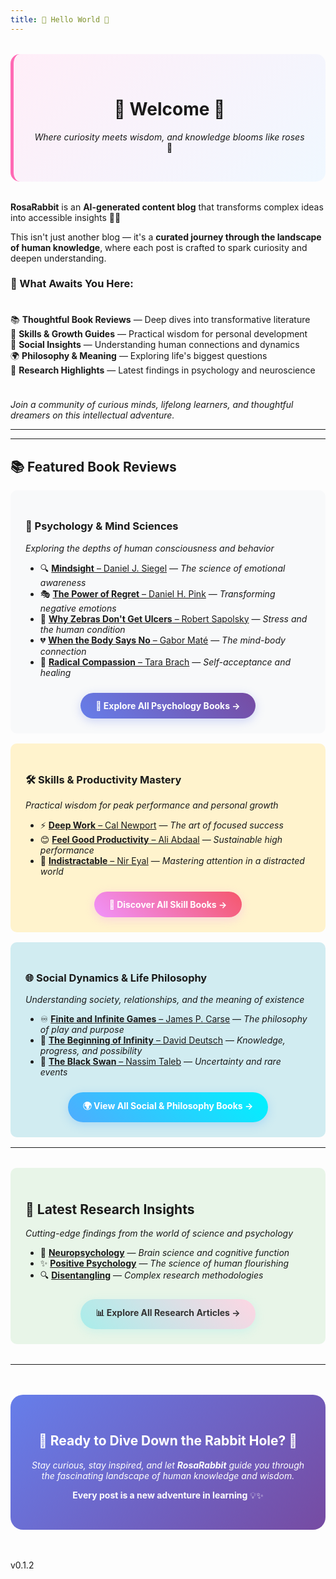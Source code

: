 ```yaml
---
title: 👋 Hello World 👋
---
```


<div style="text-align: center; margin: 2rem 0; padding: 2rem; background: linear-gradient(135deg, #ffeef8 0%, #f0f8ff 100%); border-radius: 15px; border-left: 5px solid #ff69b4;">

# 🌸 Welcome 🌸

*Where curiosity meets wisdom, and knowledge blooms like roses* 🌹

</div>

**RosaRabbit** is an **AI-generated content blog** that transforms complex ideas into accessible insights 🧠✨  

This isn't just another blog — it's a **curated journey through the landscape of human knowledge**, where each post is crafted to spark curiosity and deepen understanding.

### 🎯 What Awaits You Here:

<div style="display: grid; gap: 1rem; margin: 1.5rem 0;">

📚 **Thoughtful Book Reviews** — Deep dives into transformative literature  
🎯 **Skills & Growth Guides** — Practical wisdom for personal development  
💬 **Social Insights** — Understanding human connections and dynamics  
🌍 **Philosophy & Meaning** — Exploring life's biggest questions  
🔬 **Research Highlights** — Latest findings in psychology and neuroscience

</div>

*Join a community of curious minds, lifelong learners, and thoughtful dreamers on this intellectual adventure.*  

---

---

## 📚 Featured Book Reviews

<div style="background: #f8f9fa; padding: 1.5rem; border-radius: 10px; margin: 1rem 0;">

### 🧠 Psychology & Mind Sciences

*Exploring the depths of human consciousness and behavior*

- 🔍 [**Mindsight** – Daniel J. Siegel](/books/psyque/mindsight-daniel_j_siegel) — *The science of emotional awareness*
- 🎭 [**The Power of Regret** – Daniel H. Pink](/books/psyque/the_power_of_regret-daniel_h_pink) — *Transforming negative emotions*
- 🦓 [**Why Zebras Don't Get Ulcers** – Robert Sapolsky](/books/psyque/why_zebras_don't_get_ulcers-robert_m_sapolsky) — *Stress and the human condition*
- 💔 [**When the Body Says No** – Gabor Maté](/books/psyque/when_the_body_says_no-gabor-mate) — *The mind-body connection*
- 🤗 [**Radical Compassion** – Tara Brach](/books/psyque/radical_compassion-tara_brach) — *Self-acceptance and healing*

<div style="text-align: center; margin-top: 1.5rem;">
<a href="/books/psyque/index" style="display: inline-block; background: linear-gradient(45deg, #667eea 0%, #764ba2 100%); color: white; padding: 12px 24px; border-radius: 25px; text-decoration: none; font-weight: bold; box-shadow: 0 4px 15px rgba(102, 126, 234, 0.3); transition: transform 0.2s;">📖 Explore All Psychology Books →</a>
</div>

</div>


<div style="background: #fff3cd; padding: 1.5rem; border-radius: 10px; margin: 1rem 0;">

### 🛠 Skills & Productivity Mastery

*Practical wisdom for peak performance and personal growth*

- ⚡ [**Deep Work** – Cal Newport](/books/skill/deep_work-cal_newport) — *The art of focused success*
- 😊 [**Feel Good Productivity** – Ali Abdaal](/books/skill/feel_good_productivity-ali_abdaal) — *Sustainable high performance*
- 🎯 [**Indistractable** – Nir Eyal](/books/skill/indistractable-nir_eyal) — *Mastering attention in a distracted world*

<div style="text-align: center; margin-top: 1.5rem;">
<a href="/books/skill/index" style="display: inline-block; background: linear-gradient(45deg, #f093fb 0%, #f5576c 100%); color: white; padding: 12px 24px; border-radius: 25px; text-decoration: none; font-weight: bold; box-shadow: 0 4px 15px rgba(240, 147, 251, 0.3); transition: transform 0.2s;">🚀 Discover All Skill Books →</a>
</div>

</div>

<div style="background: #d1ecf1; padding: 1.5rem; border-radius: 10px; margin: 1rem 0;">

### 🌐 Social Dynamics & Life Philosophy

*Understanding society, relationships, and the meaning of existence*

- ♾️ [**Finite and Infinite Games** – James P. Carse](/books/social/finite_and_infinite_games-james_p_carse) — *The philosophy of play and purpose*
- 🌌 [**The Beginning of Infinity** – David Deutsch](/books/social/the_beginning_of_infinity-david_deutsch) — *Knowledge, progress, and possibility*
- 🦢 [**The Black Swan** – Nassim Taleb](/books/social/the_black_swan-nassim_taleb) — *Uncertainty and rare events*

<div style="text-align: center; margin-top: 1.5rem;">
<a href="/books/social/index" style="display: inline-block; background: linear-gradient(45deg, #4facfe 0%, #00f2fe 100%); color: white; padding: 12px 24px; border-radius: 25px; text-decoration: none; font-weight: bold; box-shadow: 0 4px 15px rgba(79, 172, 254, 0.3); transition: transform 0.2s;">🌍 View All Social & Philosophy Books →</a>
</div>

</div>

---

<div style="background: #e8f5e8; padding: 1.5rem; border-radius: 10px; margin: 2rem 0;">

## 🔬 Latest Research Insights

*Cutting-edge findings from the world of science and psychology*

- 🧠 [**Neuropsychology**](/research/neuropsychology) — *Brain science and cognitive function*
- ✨ [**Positive Psychology**](/research/positive) — *The science of human flourishing*
- 🔍 [**Disentangling**](/research/disentangling) — *Complex research methodologies*

<div style="text-align: center; margin-top: 1.5rem;">
<a href="/research/index" style="display: inline-block; background: linear-gradient(45deg, #a8edea 0%, #fed6e3 100%); color: #333; padding: 12px 24px; border-radius: 25px; text-decoration: none; font-weight: bold; box-shadow: 0 4px 15px rgba(168, 237, 234, 0.4); transition: transform 0.2s;">📊 Explore All Research Articles →</a>
</div>

</div>

---

<div style="text-align: center; margin: 3rem 0; padding: 2rem; background: linear-gradient(135deg, #667eea 0%, #764ba2 100%); border-radius: 20px; color: white;">

## 🌟 Ready to Dive Down the Rabbit Hole? 🐇

*Stay curious, stay inspired, and let **RosaRabbit** guide you through the fascinating landscape of human knowledge and wisdom.*

**Every post is a new adventure in learning** 💡✨

</div>

v0.1.2